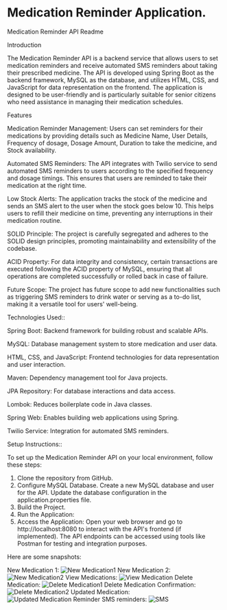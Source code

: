 
# Medication Reminder Application.

Medication Reminder API Readme

Introduction

The Medication Reminder API is a backend service that allows users to set medication reminders and receive automated SMS reminders about taking their prescribed medicine. The API is developed using Spring Boot as the backend framework, MySQL as the database, and utilizes HTML, CSS, and JavaScript for data representation on the frontend. The application is designed to be user-friendly and is particularly suitable for senior citizens who need assistance in managing their medication schedules.

Features

Medication Reminder Management: Users can set reminders for their medications by providing details such as Medicine Name, User Details, Frequency of dosage, Dosage Amount, Duration to take the medicine, and Stock availability.

Automated SMS Reminders: The API integrates with Twilio service to send automated SMS reminders to users according to the specified frequency and dosage timings. This ensures that users are reminded to take their medication at the right time.

Low Stock Alerts: The application tracks the stock of the medicine and sends an SMS alert to the user when the stock goes below 10. This helps users to refill their medicine on time, preventing any interruptions in their medication routine.

SOLID Principle: The project is carefully segregated and adheres to the SOLID design principles, promoting maintainability and extensibility of the codebase.

ACID Property: For data integrity and consistency, certain transactions are executed following the ACID property of MySQL, ensuring that all operations are completed successfully or rolled back in case of failure.

Future Scope: The project has future scope to add new functionalities such as triggering SMS reminders to drink water or serving as a to-do list, making it a versatile tool for users' well-being.

Technologies Used::

Spring Boot: Backend framework for building robust and scalable APIs.

MySQL: Database management system to store medication and user data.

HTML, CSS, and JavaScript: Frontend technologies for data representation and user interaction.

Maven: Dependency management tool for Java projects.

JPA Repository: For database interactions and data access.

Lombok: Reduces boilerplate code in Java classes.

Spring Web: Enables building web applications using Spring.

Twilio Service: Integration for automated SMS reminders.

Setup Instructions::

To set up the Medication Reminder API on your local environment, follow these steps:

1. Clone the repository from GitHub.
2. Configure MySQL Database.
   Create a new MySQL database and user for the API.
   Update the database configuration in the application.properties file.
3. Build the Project.
4. Run the Application:
5. Access the Application:
   Open your web browser and go to http://localhost:8080 to interact with the API's frontend (if implemented).
   The API endpoints can be accessed using tools like Postman for testing and integration purposes.

Here are some snapshots:

New Medication 1:
![New Medication1](https://github.com/vivekRaj1309/medicinereminder/assets/138140687/18b4ebf6-4b31-4d9b-93c7-a913c476c0f5)
New Medication 2:
![New Medication2](https://github.com/vivekRaj1309/medicinereminder/assets/138140687/47749de8-46e6-49d2-b61c-7427018810b8)
View Medications:
![View Medication](https://github.com/vivekRaj1309/medicinereminder/assets/138140687/1d90df32-dfe0-411e-81f4-de43dda8988b)
Delete Medication:
![Delete Medication1](https://github.com/vivekRaj1309/medicinereminder/assets/138140687/0a96b194-bb98-4178-b2e2-6305a516cd2e)
Delete Medication Confirmation:
![Delete Medication2](https://github.com/vivekRaj1309/medicinereminder/assets/138140687/3eed52d4-691f-4961-bb0f-096c61c4f280)
Updated Medication:
![Updated Medication Reminder](https://github.com/vivekRaj1309/medicinereminder/assets/138140687/c1f0a6ea-6ff3-4972-9353-133328a026a5)
SMS reminders:
![SMS](https://github.com/vivekRaj1309/medicinereminder/assets/138140687/e0e270dc-cce7-4281-8e40-645f5acae435)

